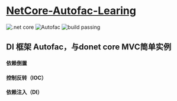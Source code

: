 # [NetCore-Autofac-Learing](README.md)
![.net core](https://img.shields.io/badge/.NetCore-2.0-blue.svg)
![Autofac](https://img.shields.io/badge/Autofac-4.2.0-blue.svg)
![build passing](https://img.shields.io/badge/build-passing-brightgreen.svg)

## DI 框架 Autofac，与donet core MVC简单实例
#### 依赖倒置
#### 控制反转（IOC）
#### 依赖注入（DI）
